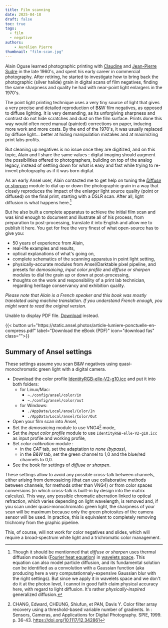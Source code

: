```yaml
---
title: Film scanning
date: 2025-04-18
draft: false
toc: true
tags:
  - film
  - negative
authors:
    - Aurélien Pierre
thumbnail: "film-scan.jpg"
---
```


Alain Oguse learned photographic printing with [Claudine](https://www.musee-orsay.fr/fr/ressources/repertoire-artistes-personnalites/claudine-sudre-211535) and [Jean-Pierre Sudre](https://en.wikipedia.org/wiki/Jean-Pierre_Sudre) in the late 1960's, and spent his early career in commercial photography. After retiring, he started to investigate how to bring back the photographic (silver halide) grain in digital scans of film negatives, finding the same sharpness and quality he had with near-point light enlargers in the 1970's.

The point light printing technique uses a very tiny source of light that gives a very precise and detailed reproduction of B&W film negatives, as opposed to diffuse lighting. It is very demanding, as its unforgiving sharpness and contrast do not hide scratches and dust on the film surface. Prints done this way would often need manual (painted) corrections on paper, inducing more work and more costs. By the end of the 1970's, it was usually replaced by diffuse light… better at hiding manipulation mistakes and at maximizing print labs profits.

But cleaning up negatives is no issue once they are digitized, and on this topic, Alain and I share the same values : digital imaging should augment the possibilities offered to photographers, building on top of the analog legacy, instead of settling down for what is easy and fast while trying to re-invent photography as if it was born digital.

As an early Ansel user, Alain contacted me to get help on tuning the [_Diffuse or sharpen_](../doc/views/darkroom/modules/diffuse/) module to dial up or down the photographic grain in a way that closely reproduces the impact of the enlarger light source quality (point or diffused) on the final print, starting with a DSLR scan. After all, light diffusion is what happens here.[^1]

[^1]: Though it should be mentionned that _diffuse or sharpen_ uses thermal diffusion models ([Fourier heat equation](https://en.wikipedia.org/wiki/Heat_equation)) in [wavelets space](https://en.wikipedia.org/wiki/Wavelet). This equation can also model particle diffusion, and its fundamental solution can be identified as a convolution with a Gaussian function (aka producing here a very computationnaly-expensive Gaussian blur with the right settings). But since we apply it in wavelets space and we don't do it at the photon level, I cannot in good faith claim physical accuracy here, with regard to light diffusion. It's rather _physically-inspired_ generalized diffusion.

But he also built a complete apparatus to achieve the initial film scan and was kind enough to document and illustrate all of his process, from preparation to post-processing, translate it into English and allow me to publish it here. You get for free the very finest of what open-source has to give you:

- 50 years of experience from Alain,
- real-life examples and results,
- optical explanations of what's going on,
- complete schematics of the scanning apparatus in point light setting,
- physically-accurate modules from Ansel/Darktable pixel pipeline, and presets for _demosaicing_, _input color profile_ and _diffuse or sharpen_ modules to dial the grain up or down at post-processing,
- thoughts on the work and responsibility of a print lab technician, regarding heritage conservancy and exhibition quality.

_Please note that Alain is a French speaker and this book was mostly translated using machine translation. If you understand French enough, you might want to read the original version._

<object data="https://static.ansel.photos/article-lumiere-ponctuelle-en-compress.pdf" type="application/pdf" width="100%" height="900px">
  <p>Unable to display PDF file. <a href="https://static.ansel.photos/article-lumiere-ponctuelle-en-compress.pdf">Download</a> instead.</p>
</object>

<div class="text-center">
{{< button url="https://static.ansel.photos/article-lumiere-ponctuelle-en-compress.pdf" label="Download the eBook (PDF)" icon="download fas" class="">}}
</div>


## Summary of Ansel settings

These settings assume you scan B&W negatives using quasi-monochromatic green light with a digital camera.

- Download the color profile [IdentityRGB-elle-V2-g10.icc](https://github.com/ellelstone/elles_icc_profiles/blob/master/profiles/IdentityRGB-elle-V2-g10.icc) and put it into both folders:
  - for Linux/Mac:
    - `~./config/ansel/color/in`
    - `~./config/ansel/color/out`
  - for Windows:
    - `./AppData/Local/ansel/Color/In`
    - `./AppData/Local/ansel/Color/Out`
- Open your film scan into Ansel,
- Set the _demosaicing_ module to use VNG4[^2] mode,
- Set the _input color profile_ module to use `IdentityRGB-elle-V2-g10.icc` as input profile and working profile,
- Set _color calibration_ module :
  - in the  _CAT_ tab, set the adaptation to _none (bypass)_,
  - in the _B&W_ tab, set the green channel to 1,0 and the blue/red channels to 0,0.
- See the book for settings of _diffuse or sharpen_.

These settings allow to avoid any possible cross-talk between channels, either arising from demosaicing (that can use collaborative methods between channels, for methods other than VNG4) or from color spaces conversions (in which cross-talk is built-in by design into the matrix calculus). This way, any possible chromatic aberration linked to optical refraction, which varies depending on light wavelength, is removed and, if you scan under quasi-monochromatic green light, the sharpness of your scan will be maximum because only the green photosites of the camera sensor will be used. In practice, this is equivalent to completely removing trichromy from the graphic pipeline.

This, of course, will not work for color negatives and slides, which will require a broad-spectrum white light and a trichromatic color management.

[^2]: CHANG, Edward, CHEUNG, Shiufun, et PAN, Davis Y. Color filter array recovery using a threshold-based variable number of gradients. In : Sensors, Cameras, and Applications for Digital Photography. SPIE, 1999. p. 36-43. <https://doi.org/10.1117/12.342861>
